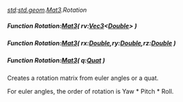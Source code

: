 _[std](../../modules/std/std-module.md):[std.geom](../../modules/std/std-geom.md).[Mat3<T>](../../modules/std/std-geom-mat3.md).Rotation_
##### Function Rotation:[Mat3](../../modules/std/std-geom-mat3.md)<T>( rv:[Vec3](../../modules/std/std-geom-vec3.md)<[Double](../../modules/wonkey/wonkey-types-double.md)> )
##### Function Rotation:[Mat3](../../modules/std/std-geom-mat3.md)<T>( rx:[Double](../../modules/wonkey/wonkey-types-double.md),ry:[Double](../../modules/wonkey/wonkey-types-double.md),rz:[Double](../../modules/wonkey/wonkey-types-double.md) )
##### Function Rotation:[Mat3](../../modules/std/std-geom-mat3.md)<T>( q:[Quat](../../modules/std/std-geom-quat.md)<T> )
Creates a rotation matrix from euler angles or a quat.

For euler angles, the order of rotation is Yaw * Pitch * Roll.
